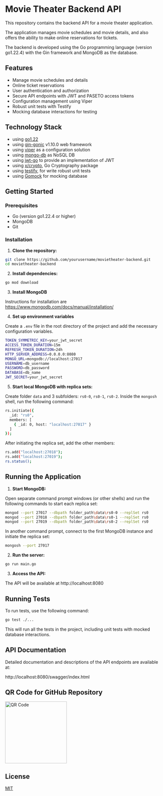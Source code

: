# Movie Theater Backend API

This repository contains the backend API for a movie theater application. 

The application manages movie schedules and movie details, and also offers the ability to make online reservations for tickets. 

The backend is developed using the Go programming language (version go1.22.4) with the Gin framework and MongoDB as the database.

## Features

- Manage movie schedules and details
- Online ticket reservations
- User authentication and authorization
- Secure API endpoints with JWT and PASETO access tokens
- Configuration management using Viper
- Robust unit tests with Testify
- Mocking database interactions for testing

## Technology Stack

* using [go1.22](https://tip.golang.org/doc/go1.22)
* using [gin-gonic](https://github.com/gin-gonic/gin#gin-web-framework) v1.10.0 web framework
* using [viper](https://github.com/spf13/viper) as a configuration solution
* using [mongo-db](https://www.mongodb.com/) as NoSQL DB
* using [jwt-go](github.com/dgrijalva/jwt-go) to provide an implementation of JWT
* using [x/crypto](golang.org/x/crypto), Go Cryptography package 
* using [testify](https://github.com/stretchr/testify), for write robust unit tests 
* using [Gomock](https://github.com/golang/mock) for mocking database


## Getting Started

### Prerequisites
-	Go (version go1.22.4 or higher)
-	MongoDB
-	Git

### Installation

1.	**Clone the repository:**

```sh
git clone https://github.com/yourusername/movietheater-backend.git
cd movietheater-backend
```

2. **Install dependencies:**

```sh
go mod download
```

3. **Install MongoDB**
   
Instructions for installation are https://www.mongodb.com/docs/manual/installation/

4. **Set up environment variables**

Create a `.env` file in the root directory of the project and add the necessary configuration variables.

```sh
TOKEN_SYMMETRIC_KEY=your_jwt_secret
ACCESS_TOKEN_DURATION=15m
REFRESH_TOKEN_DURATION=24h
HTTP_SERVER_ADDRESS=0.0.0.0:8080
MONGO_URL=mongodb://localhost:27017
USERNAME=db_username
PASSWORD=db_password
DATABASE=db_name
JWT_SECRET=your_jwt_secret
```
5. **Start local MongoDB with replica sets:**

Create folder `data` and 3 subfolders: `rs0-0`, `rs0-1`, `rs0-2`.
Inside the `mongosh` shell, run the following command:
```sh
rs.initiate({
  _id: "rs0",
  members: [
    { _id: 0, host: "localhost:27017" }
  ]
});
```
After initiating the replica set, add the other members:
```sh
rs.add("localhost:27018");
rs.add("localhost:27019");
rs.status();
```

## Running the Application

1. **Start MongoDB:**

Open separate command prompt windows (or other shells) and run the following commands to start each replica set:
```sh
mongod --port 27017 --dbpath folder_path\data\rs0-0 --replSet rs0
mongod --port 27018 --dbpath folder_path\data\rs0-1 --replSet rs0
mongod --port 27019 --dbpath folder_path\data\rs0-2 --replSet rs0
```
In another command prompt, connect to the first MongoDB instance and initiate the replica set:
```sh
mongosh --port 27017
```

2. **Run the server:**

```sh
go run main.go
```

3. **Access the API:**

The API will be available at http://localhost:8080

## Running Tests

To run tests, use the following command:

```sh
go test ./...
```

This will run all the tests in the project, including unit tests with mocked database interactions.

## API Documentation

Detailed documentation and descriptions of the API endpoints are available at:

http://localhost:8080/swagger/index.html

## QR Code for GitHub Repository

<img src="frame.png.png" alt="QR Code" width="200">


## License

[MIT](https://choosealicense.com/licenses/mit/)
